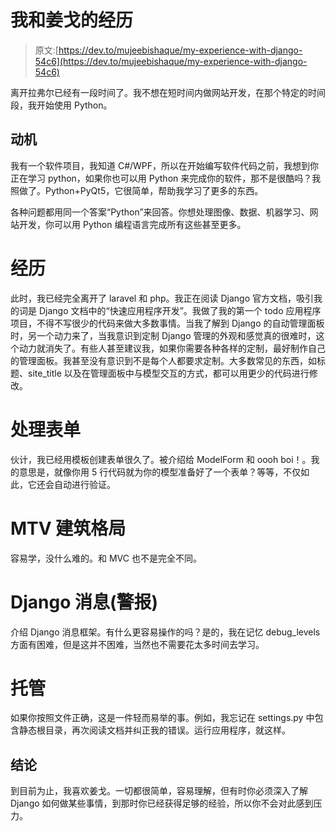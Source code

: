 # 我和姜戈的经历

> 原文:[https://dev.to/mujeebishaque/my-experience-with-django-54c6](https://dev.to/mujeebishaque/my-experience-with-django-54c6)

离开拉弗尔已经有一段时间了。我不想在短时间内做网站开发，在那个特定的时间段，我开始使用 Python。

## [](#motivation)动机

我有一个软件项目，我知道 C#/WPF，所以在开始编写软件代码之前，我想到你正在学习 python，如果你也可以用 Python 来完成你的软件，那不是很酷吗？我照做了。Python+PyQt5，它很简单，帮助我学习了更多的东西。

各种问题都用同一个答案“Python”来回答。你想处理图像、数据、机器学习、网站开发，你可以用 Python 编程语言完成所有这些甚至更多。

# [](#experience)经历

此时，我已经完全离开了 laravel 和 php。我正在阅读 Django 官方文档，吸引我的词是 Django 文档中的“快速应用程序开发”。我做了我的第一个 todo 应用程序项目，不得不写很少的代码来做大多数事情。当我了解到 Django 的自动管理面板时，另一个动力来了，当我意识到定制 Django 管理的外观和感觉真的很难时，这个动力就消失了。有些人甚至建议我，如果你需要各种各样的定制，最好制作自己的管理面板。我甚至没有意识到不是每个人都要求定制。大多数常见的东西，如标题、site_title 以及在管理面板中与模型交互的方式，都可以用更少的代码进行修改。

# [](#working-with-forms)处理表单

伙计，我已经用模板创建表单很久了。被介绍给 ModelForm 和 oooh boi！。我的意思是，就像你用 5 行代码就为你的模型准备好了一个表单？等等，不仅如此，它还会自动进行验证。

# [](#mtv-architectural-pattern)MTV 建筑格局

容易学，没什么难的。和 MVC 也不是完全不同。

# [](#django-messages-alerts)Django 消息(警报)

介绍 Django 消息框架。有什么更容易操作的吗？是的，我在记忆 debug_levels 方面有困难，但是这并不困难，当然也不需要花太多时间去学习。

# [](#hosting)托管

如果你按照文件正确，这是一件轻而易举的事。例如，我忘记在 settings.py 中包含静态根目录，再次阅读文档并纠正我的错误。运行应用程序，就这样。

## [](#conclusion)结论

到目前为止，我喜欢姜戈。一切都很简单，容易理解，但有时你必须深入了解 Django 如何做某些事情，到那时你已经获得足够的经验，所以你不会对此感到压力。
